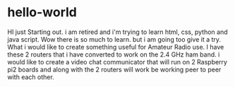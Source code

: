 # hello-world
HI just Starting out. i am retired and i'm trying to learn html, css, python and java script. Wow there is so much to learn. but i am going too give it a try. What i would like to create something useful for Amateur Radio use. I have these 2 routers that i have converted to work on the 2.4 GHz ham band. i would like to create a video chat communicator that will run on 2 Raspberry pi2 boards and along with the 2 routers will work be working  peer to peer with each other.
